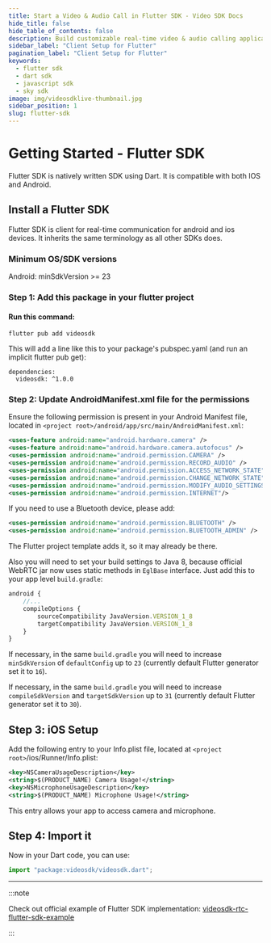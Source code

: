 ```yaml
---
title: Start a Video & Audio Call in Flutter SDK - Video SDK Docs
hide_title: false
hide_table_of_contents: false
description: Build customizable real-time video & audio calling applications in Flutter SDK with Video SDK add live Video & Audio conferencing to your applications.
sidebar_label: "Client Setup for Flutter"
pagination_label: "Client Setup for Flutter"
keywords:
  - flutter sdk
  - dart sdk
  - javascript sdk
  - sky sdk
image: img/videosdklive-thumbnail.jpg
sidebar_position: 1
slug: flutter-sdk
---
```


# Getting Started - Flutter SDK

Flutter SDK is natively written SDK using Dart. It is compatible with both IOS and Android.

## Install a Flutter SDK

Flutter SDK is client for real-time communication for android and ios devices. It inherits the same terminology as all other SDKs does.

### Minimum OS/SDK versions

Android: minSdkVersion >= 23

<!-- ### IOS: > 11 -->

### Step 1: Add this package in your flutter project

#### Run this command:

```
flutter pub add videosdk
```

This will add a line like this to your package's pubspec.yaml (and run an implicit flutter pub get):

```
dependencies:
  videosdk: ^1.0.0
```

### Step 2: Update AndroidManifest.xml file for the permissions

Ensure the following permission is present in your Android Manifest file, located in `<project root>/android/app/src/main/AndroidManifest.xml`:

```xml
<uses-feature android:name="android.hardware.camera" />
<uses-feature android:name="android.hardware.camera.autofocus" />
<uses-permission android:name="android.permission.CAMERA" />
<uses-permission android:name="android.permission.RECORD_AUDIO" />
<uses-permission android:name="android.permission.ACCESS_NETWORK_STATE" />
<uses-permission android:name="android.permission.CHANGE_NETWORK_STATE" />
<uses-permission android:name="android.permission.MODIFY_AUDIO_SETTINGS" />
<uses-permission android:name="android.permission.INTERNET"/>

```

If you need to use a Bluetooth device, please add:

```xml
<uses-permission android:name="android.permission.BLUETOOTH" />
<uses-permission android:name="android.permission.BLUETOOTH_ADMIN" />
```

The Flutter project template adds it, so it may already be there.

Also you will need to set your build settings to Java 8, because official WebRTC jar now uses static methods in `EglBase` interface. Just add this to your app level `build.gradle`:

```js
android {
    //...
    compileOptions {
        sourceCompatibility JavaVersion.VERSION_1_8
        targetCompatibility JavaVersion.VERSION_1_8
    }
}
```

If necessary, in the same `build.gradle` you will need to increase `minSdkVersion` of `defaultConfig` up to `23` (currently default Flutter generator set it to `16`).

If necessary, in the same `build.gradle` you will need to increase `compileSdkVersion` and `targetSdkVersion` up to `31` (currently default Flutter generator set it to `30`).

## Step 3: iOS Setup

Add the following entry to your Info.plist file, located at `<project root>`/ios/Runner/Info.plist:

```xml
<key>NSCameraUsageDescription</key>
<string>$(PRODUCT_NAME) Camera Usage!</string>
<key>NSMicrophoneUsageDescription</key>
<string>$(PRODUCT_NAME) Microphone Usage!</string>
```

This entry allows your app to access camera and microphone.

## Step 4: Import it

Now in your Dart code, you can use:

```js
import "package:videosdk/videosdk.dart";
```

---

:::note

Check out official example of Flutter SDK implementation: [videosdk-rtc-flutter-sdk-example](https://github.com/videosdk-live/videosdk-rtc-flutter-sdk-example)

:::
